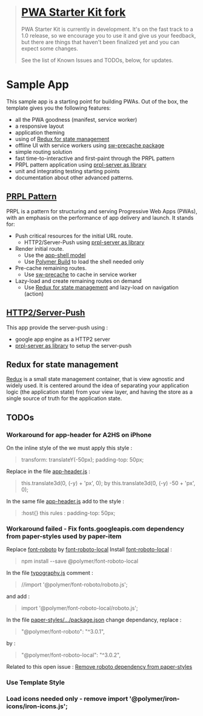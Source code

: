 > # [PWA Starter Kit fork](https://github.com/polymer/pwa-starter-kit)
> PWA Starter Kit is currently in development. It's on the fast track to a 1.0 release, so we encourage you to use it and give us your feedback, but there are things that haven't been finalized yet and you can expect some changes.
>
> See the list of Known Issues and TODOs, below, for updates.

# Sample App

This sample app is a starting point for building PWAs. Out of the box, the template
gives you the following features:
- all the PWA goodness (manifest, service worker)
- a responsive layout
- application theming
- using of [Redux for state management](https://pwa-starter-kit.polymer-project.org/redux-and-state-management/)
- offline UI with service workers using [sw-precache package](https://github.com/GoogleChromeLabs/sw-precache)
- simple routing solution
- fast time-to-interactive and first-paint through the PRPL pattern
- PRPL pattern application using [prpl-server as library](https://github.com/Polymer/prpl-server#as-a-library)
- unit and integrating testing starting points
- documentation about other advanced patterns.

## [PRPL Pattern](https://developers.google.com/web/fundamentals/performance/prpl-pattern/)
PRPL is a pattern for structuring and serving Progressive Web Apps (PWAs), with an emphasis on the performance of app delivery and launch. It stands for:
- Push critical resources for the initial URL route.
    - HTTP2/Server-Push using [prpl-server as library](https://github.com/Polymer/prpl-server#as-a-library)
- Render initial route.
    - Use the [app-shell model](https://developers.google.com/web/fundamentals/architecture/app-shell)
    - Use [Polymer Build](https://polymer-library.polymer-project.org/3.0/docs/tools/polymer-json) to load the shell needed only
- Pre-cache remaining routes.
    - Use [sw-precache](https://github.com/GoogleChromeLabs/sw-precache) to cache in service worker
- Lazy-load and create remaining routes on demand
    - Use [Redux for state management](https://pwa-starter-kit.polymer-project.org/redux-and-state-management/) and lazy-load on navigation (action)

## [HTTP2/Server-Push](https://github.com/Polymer/prpl-server#as-a-library)
This app provide the server-push using :
- google app engine as a HTTP2 server
- [prpl-server as library](https://github.com/Polymer/prpl-server#as-a-library) to setup the server-push

## Redux for state management
[Redux](https://redux.js.org/) is a small state management container, that is view agnostic and widely used. It is centered around the idea of separating your application logic (the application state) from your view layer, and having the store as a single source of truth for the application state.


## TODOs
### Workaround for app-header for A2HS on iPhone
On the inline style of the <app-header> we must apply this style :
> transform: translateY(-50px);
> padding-top: 50px;

Replace in the file [app-header.js](https://github.com/PolymerElements/app-layout/blob/master/app-header/app-header.js) :
> this.translate3d(0, (-y) + 'px', 0);
by
> this.translate3d(0, (-y) -50 + 'px', 0);

In the same file [app-header.js](https://github.com/PolymerElements/app-layout/blob/master/app-header/app-header.js) add to the style :
> :host{}
this rules :
> padding-top: 50px;

### Workaround failed - Fix fonts.googleapis.com dependency from paper-styles used by paper-item
Replace [font-roboto](https://github.com/PolymerElements/font-roboto) by [font-roboto-local](https://github.com/PolymerElements/font-roboto-local)
Install [font-roboto-local](https://github.com/PolymerElements/font-roboto-local) :
> npm install --save @polymer/font-roboto-local

In the file [typography.js](https://github.com/PolymerElements/paper-styles/blob/master/typography.js) comment :
> //import '@polymer/font-roboto/roboto.js';

and add :
> import '@polymer/font-roboto-local/roboto.js';

In the file [paper-styles/.../package.json](https://github.com/PolymerElements/paper-styles/blob/master/package.json) change dependancy, replace :
> "@polymer/font-roboto": "^3.0.1",

by :
> "@polymer/font-roboto-local": "^3.0.2",

Related to this open issue : [Remove roboto dependency from paper-styles](https://github.com/PolymerElements/paper-styles/pull/128#issuecomment-447400852)

### Use Template Style
### Load icons needed only - remove import '@polymer/iron-icons/iron-icons.js';

